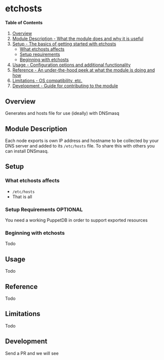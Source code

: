 # etchosts

#### Table of Contents

1. [Overview](#overview)
2. [Module Description - What the module does and why it is useful](#module-description)
3. [Setup - The basics of getting started with etchosts](#setup)
    * [What etchosts affects](#what-etchosts-affects)
    * [Setup requirements](#setup-requirements)
    * [Beginning with etchosts](#beginning-with-etchosts)
4. [Usage - Configuration options and additional functionality](#usage)
5. [Reference - An under-the-hood peek at what the module is doing and how](#reference)
5. [Limitations - OS compatibility, etc.](#limitations)
6. [Development - Guide for contributing to the module](#development)

## Overview

Generates and hosts file for use (ideally) with DNSmasq

## Module Description

Each node exports is own IP address and hostname to be collected by your DNS
server and added to its `/etc/hosts` file. To share this with others you can
install DNSmasq.

## Setup

### What etchosts affects

* `/etc/hosts`
* That is all

### Setup Requirements **OPTIONAL**

You need a working PuppetDB in order to support exported resources

### Beginning with etchosts

Todo

## Usage

Todo


## Reference

Todo

## Limitations

Todo

## Development

Send a PR and we will see

